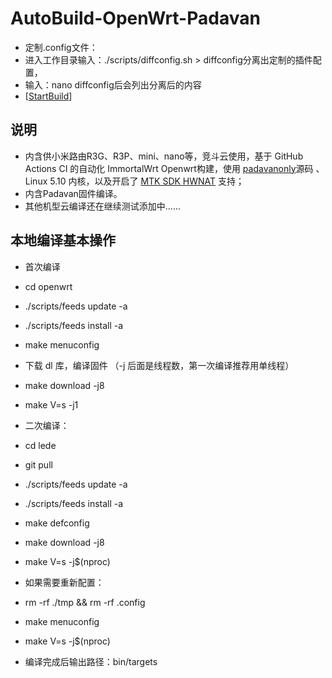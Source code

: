 # AutoBuild-OpenWrt-Padavan

- 定制.config文件：
- 进入工作目录输入：./scripts/diffconfig.sh > diffconfig分离出定制的插件配置，
- 输入：nano diffconfig后会列出分离后的内容
- [[StartBuild](https://github.com/lu-1991/AutoBuild-OpenWrt-Padavan/actions?query=workflow%3A%22AutoBuild-OpenWrt-Padavan%22)] 

## 说明
- 内含供小米路由R3G、R3P、mini、nano等，竞斗云使用，基于 GitHub Actions CI 的自动化 ImmortalWrt Openwrt构建，使用 [padavanonly](https://github.com/padavanonly/immortalwrt)源码 、Linux 5.10 内核，以及开启了 [MTK SDK HWNAT](https://git01.mediatek.com/plugins/gitiles/openwrt/feeds/mtk-openwrt-feeds/) 支持；
- 内含Padavan固件编译。
- 其他机型云编译还在继续测试添加中……

## 本地编译基本操作
- 首次编译
- cd openwrt
- ./scripts/feeds update -a
- ./scripts/feeds install -a
- make menuconfig
- 下载 dl 库，编译固件 （-j 后面是线程数，第一次编译推荐用单线程）

- make download -j8
- make V=s -j1

- 二次编译：
- cd lede
- git pull
- ./scripts/feeds update -a
- ./scripts/feeds install -a
- make defconfig
- make download -j8
- make V=s -j$(nproc)

- 如果需要重新配置：
- rm -rf ./tmp && rm -rf .config
- make menuconfig
- make V=s -j$(nproc)
- 编译完成后输出路径：bin/targets
